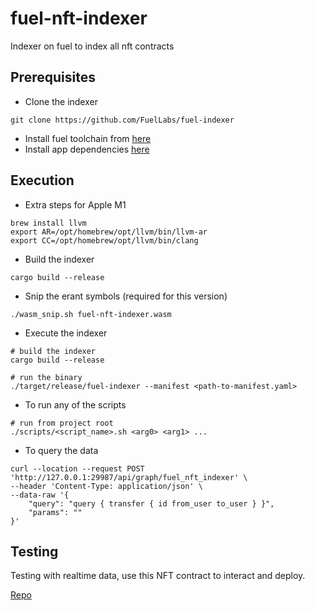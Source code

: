 # fuel-nft-indexer

Indexer on fuel to index all nft contracts

## Prerequisites

- Clone the indexer

```
git clone https://github.com/FuelLabs/fuel-indexer
```

- Install fuel toolchain
  from [here](https://fuellabs.github.io/fuel-indexer/master/getting-started/system-dependencies.html#system-requirements)
- Install app
  dependencies [here](https://fuellabs.github.io/fuel-indexer/master/getting-started/application-dependencies.html#application-dependencies)

## Execution

- Extra steps for Apple M1

```
brew install llvm
export AR=/opt/homebrew/opt/llvm/bin/llvm-ar
export CC=/opt/homebrew/opt/llvm/bin/clang
```

- Build the indexer

```
cargo build --release
```

- Snip the erant symbols (required for this version)

```
./wasm_snip.sh fuel-nft-indexer.wasm
```

- Execute the indexer

```
# build the indexer
cargo build --release

# run the binary
./target/release/fuel-indexer --manifest <path-to-manifest.yaml>
```

- To run any of the scripts

```
# run from project root
./scripts/<script_name>.sh <arg0> <arg1> ...
```

- To query the data
```
curl --location --request POST 'http://127.0.0.1:29987/api/graph/fuel_nft_indexer' \
--header 'Content-Type: application/json' \
--data-raw '{
    "query": "query { transfer { id from_user to_user } }",
    "params": ""
}'
```


## Testing

Testing with realtime data, use this NFT contract to interact and deploy.

[Repo](https://github.com/atulpatare/sway-nft)
